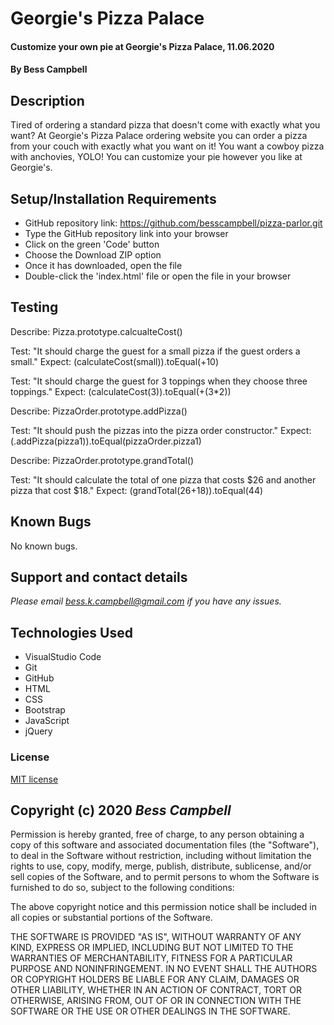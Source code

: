 # Georgie's Pizza Palace

####  Customize your own pie at Georgie's Pizza Palace, 11.06.2020 

#### By  **Bess Campbell** 

## Description

 Tired of ordering a standard pizza that doesn't come with exactly what you want? At Georgie's Pizza Palace ordering website you can order a pizza from your couch with exactly what you want on it! You want a cowboy pizza with anchovies, YOLO! You can customize your pie however you like at Georgie's. 

 
## Setup/Installation Requirements


* GitHub repository link: https://github.com/besscampbell/pizza-parlor.git
* Type the GitHub repository link into your browser
* Click on the green 'Code' button 
* Choose the Download ZIP option
* Once it has downloaded, open the file
* Double-click the 'index.html' file or open the file in your browser

## Testing
 
 Describe: Pizza.prototype.calcualteCost()

 Test: "It should charge the guest for a small pizza if the guest orders a small." 
 Expect: (calculateCost(small)).toEqual(+10)

 Test: "It should charge the guest for 3 toppings when they choose three toppings." 
 Expect: (calculateCost(3)).toEqual(+(3*2)) 

 Describe: PizzaOrder.prototype.addPizza()
 
 Test: "It should push the pizzas into the pizza order constructor."
 Expect: (.addPizza(pizza1)).toEqual(pizzaOrder.pizza1)

 Describe: PizzaOrder.prototype.grandTotal()

 Test: "It should calculate the total of one pizza that costs $26 and another pizza that cost $18."
 Expect: (grandTotal(26+18)).toEqual(44)

## Known Bugs

 No known bugs. 

## Support and contact details

 _Please email <bess.k.campbell@gmail.com> if you have any issues._

## Technologies Used
 
 * VisualStudio Code
 * Git
 * GitHub
 * HTML 
 * CSS 
 * Bootstrap
 * JavaScript
 * jQuery 

### License

[MIT license](https://opensource.org/licenses/MIT)

## Copyright (c) 2020 **_Bess Campbell_**

Permission is hereby granted, free of charge, to any person obtaining a copy of this software and associated documentation files (the "Software"), to deal in the Software without restriction, including without limitation the rights to use, copy, modify, merge, publish, distribute, sublicense, and/or sell copies of the Software, and to permit persons to whom the Software is furnished to do so, subject to the following conditions:

The above copyright notice and this permission notice shall be included in all copies or substantial portions of the Software.

THE SOFTWARE IS PROVIDED "AS IS", WITHOUT WARRANTY OF ANY KIND, EXPRESS OR IMPLIED, INCLUDING BUT NOT LIMITED TO THE WARRANTIES OF MERCHANTABILITY, FITNESS FOR A PARTICULAR PURPOSE AND NONINFRINGEMENT. IN NO EVENT SHALL THE AUTHORS OR COPYRIGHT HOLDERS BE LIABLE FOR ANY CLAIM, DAMAGES OR OTHER LIABILITY, WHETHER IN AN ACTION OF CONTRACT, TORT OR OTHERWISE, ARISING FROM, OUT OF OR IN CONNECTION WITH THE SOFTWARE OR THE USE OR OTHER DEALINGS IN THE SOFTWARE.